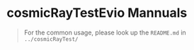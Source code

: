 # cosmicRayTestEvio Mannuals
>
> For the common usage, please look up the `README.md` in `../cosmicRayTest/`